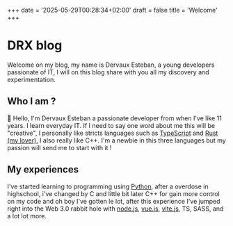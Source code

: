 +++
date = '2025-05-29T00:28:34+02:00'
draft = false
title = 'Welcome'
+++

# DRX blog
Welcome on my blog, my name is Dervaux Esteban, a young developers passionate of IT, I will on this blog share with you all my discovery and experimentation.

## Who I am ?
🤚 Hello, I'm Dervaux Esteban a passionate developer from when I've like 11 years. I learn everyday IT. If I need to say one word about me this will be "creative", I personally like stricts languages such as [TypeScript]() and [Rust (my lover)](), I also really  like C++. I'm a newbie in this three languages but my passion will send me to start with it !

## My experiences
I've started learning to programming using [Python](), after a overdose in highschool, i've changed by C and little bit later C++ for gain more control on my code and oh boy I've gotten le lot, after this experience I've jumped right into the Web 3.0 rabbit hole with [node.js](), [vue.js](), [vite.js](), TS, SASS, and a lot lot more.